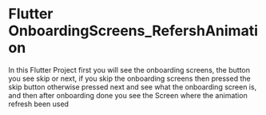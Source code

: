 # Flutter OnboardingScreens_RefershAnimation

In this Flutter Project first you will see the onboarding screens, the button you see skip or next, if you skip the onboarding screens then pressed the skip button otherwise pressed next and see what the onboarding screen is, and then after onboarding done you see the Screen where the animation refresh been used
